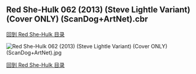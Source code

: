 ## Red She-Hulk 062 (2013) (Steve Lightle Variant) (Cover ONLY) (ScanDog+ArtNet).cbr


[回到 Red She-Hulk 目录](https://github.com/alicewish/markdown/blob/master/series/Red-She-Hulk.md)


![Red She-Hulk 062 (2013) (Steve Lightle Variant) (Cover ONLY) (ScanDog+ArtNet).jpg](https://wx1.sinaimg.cn/large/6a9fdecaly1fr0wx82hqjj21401pc1kx.jpg)

[回到 Red She-Hulk 目录](https://github.com/alicewish/markdown/blob/master/series/Red-She-Hulk.md)

